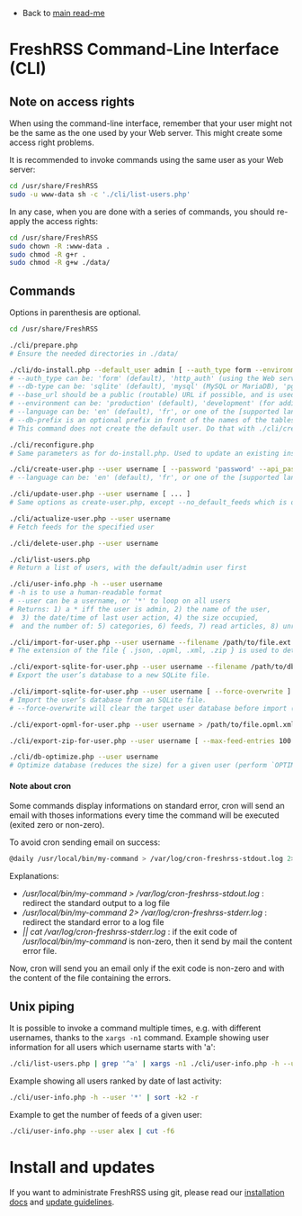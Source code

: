 * Back to [main read-me](../README.md)

# FreshRSS Command-Line Interface (CLI)

## Note on access rights

When using the command-line interface, remember that your user might not be the same as the one used by your Web server.
This might create some access right problems.

It is recommended to invoke commands using the same user as your Web server:

```sh
cd /usr/share/FreshRSS
sudo -u www-data sh -c './cli/list-users.php'
```

In any case, when you are done with a series of commands, you should re-apply the access rights:

```sh
cd /usr/share/FreshRSS
sudo chown -R :www-data .
sudo chmod -R g+r .
sudo chmod -R g+w ./data/
```


## Commands

Options in parenthesis are optional.


```sh
cd /usr/share/FreshRSS

./cli/prepare.php
# Ensure the needed directories in ./data/

./cli/do-install.php --default_user admin [ --auth_type form --environment production --base_url https://rss.example.net --language en --title FreshRSS --allow_anonymous --api_enabled --db-type mysql --db-host localhost:3306 --db-user freshrss --db-password dbPassword123 --db-base freshrss --db-prefix freshrss ]
# --auth_type can be: 'form' (default), 'http_auth' (using the Web server access control), 'none' (dangerous)
# --db-type can be: 'sqlite' (default), 'mysql' (MySQL or MariaDB), 'pgsql' (PostgreSQL)
# --base_url should be a public (routable) URL if possible, and is used for push (WebSub), for some API functions (e.g. favicons), and external URLs in FreshRSS.
# --environment can be: 'production' (default), 'development' (for additional log messages)
# --language can be: 'en' (default), 'fr', or one of the [supported languages](../app/i18n/)
# --db-prefix is an optional prefix in front of the names of the tables. We suggest using 'freshrss_'
# This command does not create the default user. Do that with ./cli/create-user.php

./cli/reconfigure.php
# Same parameters as for do-install.php. Used to update an existing installation.

./cli/create-user.php --user username [ --password 'password' --api_password 'api_password' --language en --email user@example.net --token 'longRandomString' --no_default_feeds --purge_after_months 3 --feed_min_articles_default 50 --feed_ttl_default 3600 --since_hours_posts_per_rss 168 --max_posts_per_rss 400 ]
# --language can be: 'en' (default), 'fr', or one of the [supported languages](../app/i18n/)

./cli/update-user.php --user username [ ... ]
# Same options as create-user.php, except --no_default_feeds which is only available for create-user.php

./cli/actualize-user.php --user username
# Fetch feeds for the specified user

./cli/delete-user.php --user username

./cli/list-users.php
# Return a list of users, with the default/admin user first

./cli/user-info.php -h --user username
# -h is to use a human-readable format
# --user can be a username, or '*' to loop on all users
# Returns: 1) a * iff the user is admin, 2) the name of the user,
#  3) the date/time of last user action, 4) the size occupied,
#  and the number of: 5) categories, 6) feeds, 7) read articles, 8) unread articles, 9) favourites, and 10) tags

./cli/import-for-user.php --user username --filename /path/to/file.ext
# The extension of the file { .json, .opml, .xml, .zip } is used to detect the type of import

./cli/export-sqlite-for-user.php --user username --filename /path/to/db.sqlite
# Export the user’s database to a new SQLite file.

./cli/import-sqlite-for-user.php --user username [ --force-overwrite ] --filename /path/to/db.sqlite
# Import the user’s database from an SQLite file.
# --force-overwrite will clear the target user database before import (import only works on an empty user database)

./cli/export-opml-for-user.php --user username > /path/to/file.opml.xml

./cli/export-zip-for-user.php --user username [ --max-feed-entries 100 ] > /path/to/file.zip

./cli/db-optimize.php --user username
# Optimize database (reduces the size) for a given user (perform `OPTIMIZE TABLE` in MySQL, `VACUUM` in SQLite)
```

#### Note about cron

Some commands display informations on standard error, cron will send an email with thoses informations every time the command will be executed (exited zero or non-zero).

To avoid cron sending email on success:
```sh
@daily /usr/local/bin/my-command > /var/log/cron-freshrss-stdout.log 2>/var/log/cron-freshrss-stderr.log || cat /var/log/cron-freshrss-stderr.log
```

Explanations:
- _/usr/local/bin/my-command > /var/log/cron-freshrss-stdout.log_ : redirect the standard output to a log file
- _/usr/local/bin/my-command 2> /var/log/cron-freshrss-stderr.log_ : redirect the standard error to a log file
- _|| cat /var/log/cron-freshrss-stderr.log_ : if the exit code of _/usr/local/bin/my-command_ is non-zero, then it send by mail the content error file.

Now, cron will send you an email only if the exit code is non-zero and with the content of the file containing the errors.


## Unix piping

It is possible to invoke a command multiple times, e.g. with different usernames, thanks to the `xargs -n1` command.
Example showing user information for all users which username starts with 'a':

```sh
./cli/list-users.php | grep '^a' | xargs -n1 ./cli/user-info.php -h --user
```

Example showing all users ranked by date of last activity:

```sh
./cli/user-info.php -h --user '*' | sort -k2 -r
```

Example to get the number of feeds of a given user:

```sh
./cli/user-info.php --user alex | cut -f6
```


# Install and updates

If you want to administrate FreshRSS using git, please read our [installation docs](https://freshrss.github.io/FreshRSS/en/admins/02_Installation.html)
and [update guidelines](https://freshrss.github.io/FreshRSS/en/admins/03_Updating.html).
